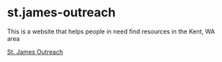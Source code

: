 <h1>st.james-outreach</h1>
<p>This is a website that helps people in need find resources in the Kent, WA area</p>

<a href="http://dotcom.greenriverdev.com/" target="_blank" alt="St. James Outreach Website">St. James Outreach</a>
